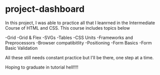 # project-dashboard

In this project, I was able to practice all that I leanrned in the Intermediate Course of HTML and CSS. This course includes topics below

-Grid
-Grid & Flex
-SVGs
-Tables
-CSS Units
-Frameworks and Preprocessors
-Browser compatibitlity
-Positioning
-Form Basics
-Form Basic Validation

All these still needs constant practice but I'll be there, one step at a time.

Hoping to graduate in tutorial hell!!!!
